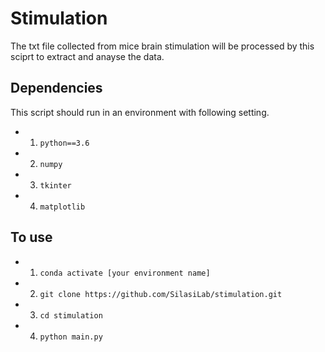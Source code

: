 # Stimulation
The txt file collected from mice brain stimulation will be processed by this sciprt to extract and anayse the data.

## Dependencies
This script should run in an environment with following setting.
* 1. `python==3.6`
* 2. `numpy`
* 3. `tkinter`
* 4. `matplotlib`

## To use
* 1. `conda activate [your environment name]`
* 2. `git clone https://github.com/SilasiLab/stimulation.git`
* 3. `cd stimulation`
* 4. `python main.py`

